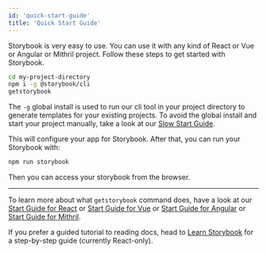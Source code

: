 ```yaml
---
id: 'quick-start-guide'
title: 'Quick Start Guide'
---
```


Storybook is very easy to use. You can use it with any kind of React or Vue or Angular or Mithril project.
Follow these steps to get started with Storybook.

```sh
cd my-project-directory
npm i -g @storybook/cli
getstorybook
```
The `-g` global install is used to run our cli tool in your project directory to generate templates for your existing projects. To avoid the global install and start your project manually, take a look at our [Slow Start Guide](/basics/slow-start-guide/).

This will configure your app for Storybook. After that, you can run your Storybook with:

```sh
npm run storybook
```

Then you can access your storybook from the browser.

* * *

To learn more about what `getstorybook` command does, have a look at our [Start Guide for React](/basics/guide-react/) or [Start Guide for Vue](/basics/guide-vue/) or [Start Guide for Angular](/basics/guide-angular/) or [Start Guide for Mithril](/basics/guide-mithril/).

If you prefer a guided tutorial to reading docs, head to [Learn Storybook](https://www.learnstorybook.com) for a step-by-step guide (currently React-only).
